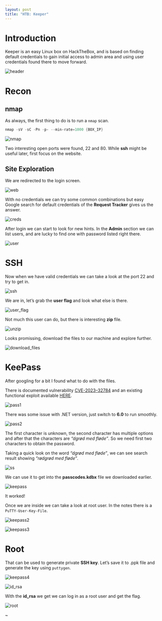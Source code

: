 ```yaml
---
layout: post
title: "HTB: Keeper"
---
```


# Introduction

Keeper is an easy Linux box on HackTheBox, and is based on finding default credentials to gain initial access to admin area and using user credentials found there to move forward.

![header](/docs/assets/img/HTB-Keeper/header.PNG)

# Recon

## nmap

As always, the first thing to do is to run a `nmap` scan.

```powershell
nmap -sV -sC -Pn -p- --min-rate=1000 {BOX_IP}
```

![nmap](/docs/assets/img/HTB-Keeper/nmap.PNG)

Two interesting open ports were found, 22 and 80. While **ssh** might be useful later, first focus on the website.

## Site Exploration

We are redirected to the login screen.

![web](/docs/assets/img/HTB-Keeper/web.PNG)

With no credentials we can try some common combinations but easy Google search for default credentials of the **Request Tracker** gives us the answer.

![creds](/docs/assets/img/HTB-Keeper/creds.PNG)

After login we can start to look for new hints. In the **Admin** section we can list users, and are lucky to find one with password listed right there.

![user](/docs/assets/img/HTB-Keeper/user.PNG)

# SSH

Now when we have valid credentials we can take a look at the port 22 and try to get in.

![ssh](/docs/assets/img/HTB-Keeper/ssh.PNG)

We are in, let’s grab the **user flag** and look what else is there.

![user_flag](/docs/assets/img/HTB-Keeper/user_flag.PNG)

Not much this user can do, but there is interesting **zip** file.

![unzip](/docs/assets/img/HTB-Keeper/unzip.PNG)

Looks promissing, download the files to our machine and explore further.

![download_files](/docs/assets/img/HTB-Keeper/download_files.PNG)

# KeePass

After googling for a bit I found what to do with the files.

There is documented vulnerability [CVE-2023–32784](https://nvd.nist.gov/vuln/detail/CVE-2023-32784) and an existing functional exploit available [HERE](https://github.com/vdohney/keepass-password-dumper).

![pass1](/docs/assets/img/HTB-Keeper/pass1.PNG)

There was some issue with .NET version, just switch to **6.0** to run smoothly.

![pass2](/docs/assets/img/HTB-Keeper/pass2.PNG)

The first character is unknown, the second character has multiple options and after that the characters are _“dgrød med fløde”_. So we need first two characters to obtain the password.

Taking a quick look on the word _“dgrød med fløde”_, we can see search result showing _“rødgrød med fløde”_.

![ss](/docs/assets/img/HTB-Keeper/ss.PNG)

We can use it to get into the **passcodes.kdbx** file we downloaded earlier.

![keepass](/docs/assets/img/HTB-Keeper/keepass.PNG)

It worked!

Once we are inside we can take a look at root user. In the notes there is a `PuTTY-User-Key-File`.

![keepass2](/docs/assets/img/HTB-Keeper/keepass2.PNG)

![keepass3](/docs/assets/img/HTB-Keeper/keepass3.PNG)

# Root

That can be used to generate private **SSH key**. Let’s save it to .ppk file and generate the key using `puttygen`.

![keepass4](/docs/assets/img/HTB-Keeper/keepass4.PNG)

![id_rsa](/docs/assets/img/HTB-Keeper/id_rsa.PNG)

With the **id_rsa** we get we can log in as a root user and get the flag.

![root](/docs/assets/img/HTB-Keeper/root.PNG)

~

